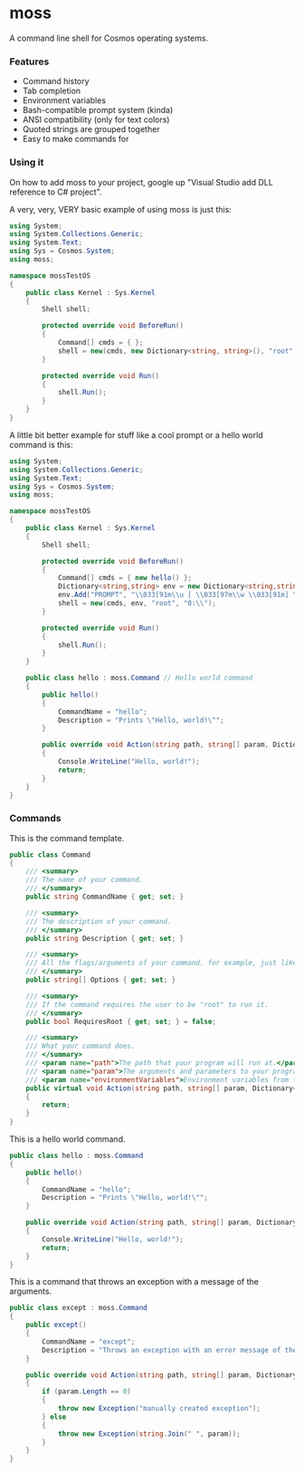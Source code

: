 # moss

A command line shell for Cosmos operating systems.

### Features

- Command history
- Tab completion
- Environment variables
- Bash-compatible prompt system (kinda)
- ANSI compatibility (only for text colors)
- Quoted strings are grouped together
- Easy to make commands for

### Using it

On how to add moss to your project, google up "Visual Studio add DLL reference to C# project".

A very, very, VERY basic example of using moss is just this:
```cs
using System;
using System.Collections.Generic;
using System.Text;
using Sys = Cosmos.System;
using moss;

namespace mossTestOS
{
    public class Kernel : Sys.Kernel
    {
        Shell shell;

        protected override void BeforeRun()
        {
            Command[] cmds = { };
            shell = new(cmds, new Dictionary<string, string>(), "root", "0:\\");
        }

        protected override void Run() 
        {
            shell.Run();
        }
    }
}
```

A little bit better example for stuff like a cool prompt or a hello world command is this:
```cs
using System;
using System.Collections.Generic;
using System.Text;
using Sys = Cosmos.System;
using moss;

namespace mossTestOS
{
    public class Kernel : Sys.Kernel
    {
        Shell shell;

        protected override void BeforeRun()
        {
            Command[] cmds = { new hello() };
            Dictionary<string,string> env = new Dictionary<string,string>();
            env.Add("PROMPT", "\\033[91m\\u [ \\033[97m\\w \\033[91m] \\$ \\033[0m"); // ANSI prompt
            shell = new(cmds, env, "root", "0:\\");
        }

        protected override void Run() 
        {
            shell.Run();
        }
    }

    public class hello : moss.Command // Hello world command
    {
        public hello()
        {
            CommandName = "hello";
            Description = "Prints \"Hello, world!\"";
        }

        public override void Action(string path, string[] param, Dictionary<string, string> environmentVariables)
        {
            Console.WriteLine("Hello, world!");
            return;
        }
    }
}
```

### Commands
This is the command template.
```cs
public class Command
{
    /// <summary>
    /// The name of your command.
    /// </summary>
    public string CommandName { get; set; }

    /// <summary>
    /// The description of your command.
    /// </summary>
    public string Description { get; set; }

    /// <summary>
    /// All the flags/arguments of your command. for example, just like ["-h", "-v"].
    /// </summary>
    public string[] Options { get; set; }

    /// <summary>
    /// If the command requires the user to be "root" to run it.
    /// </summary>
    public bool RequiresRoot { get; set; } = false;

    /// <summary>
    /// What your command does.
    /// </summary>
    /// <param name="path">The path that your program will run at.</param>
    /// <param name="param">The arguments and parameters to your program.</param>
    /// <param name="environmentVariables">Environment variables from the shell.</param>
    public virtual void Action(string path, string[] param, Dictionary<string, string> environmentVariables)
    {
        return;
    }
}
```

This is a hello world command.
```cs
public class hello : moss.Command
{
    public hello()
    {
        CommandName = "hello";
        Description = "Prints \"Hello, world!\"";
    }

    public override void Action(string path, string[] param, Dictionary<string, string> environmentVariables)
    {
        Console.WriteLine("Hello, world!");
        return;
    }
}
```

This is a command that throws an exception with a message of the arguments.
```cs
public class except : moss.Command
{
    public except()
    {
        CommandName = "except";
        Description = "Throws an exception with an error message of the arguments.";
    }

    public override void Action(string path, string[] param, Dictionary<string, string> environmentVariables)
    {
        if (param.Length == 0)
        {
            throw new Exception("manually created exception");
        } else
        {
            throw new Exception(string.Join(" ", param));
        }
    }
}
```